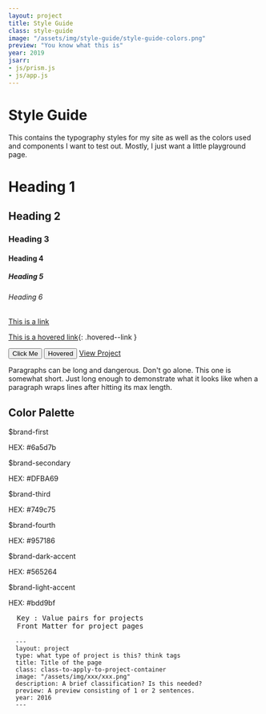 ```yaml
---
layout: project
title: Style Guide
class: style-guide
image: "/assets/img/style-guide/style-guide-colors.png"
preview: "You know what this is"
year: 2019
jsarr: 
- js/prism.js
- js/app.js
---
```


# Style Guide

This contains the typography styles for my site as well as the colors used and components I want to test out. Mostly, I just want a little playground page.

# Heading 1
## Heading 2
### Heading 3
#### Heading 4
##### Heading 5
###### Heading 6

[This is a link](/style-guide.md)

[This is a hovered link](/style-guide.md){: .hovered--link }

<button class="button">Click Me</button>
<button class="button--hovered">Hovered</button>
<a class="project-link" href="{{ project.url | relative_url }}">View Project</a>
<div class="triangle"></div>


Paragraphs can be long and dangerous. Don't go alone. This one is somewhat short. Just long enough 
to demonstrate what it looks like when a paragraph wraps lines after hitting its max length.

## Color Palette

<div id="site-colors" class="site-colors">
  <div class="style-guide-color">
    <div class="color--block brand-first"></div>
    <p class="color--variable">$brand-first</p>
    <p class="color--hex"><span class="hex">HEX:</span> #6a5d7b</p>
    <p class="color-usage"></p>
  </div>
  <div class="style-guide-color">
    <div class="color--block brand-secondary"></div>
    <p class="color--variable">$brand-secondary</p>
    <p class="color--hex"><span class="hex">HEX:</span> #DFBA69</p>
    <p class="color-usage"></p>
  </div>
  <div class="style-guide-color">
    <div class="color--block brand-third"></div>
    <p class="color--variable">$brand-third</p>
    <p class="color--hex"><span class="hex">HEX:</span> #749c75</p>
    <p class="color-usage"></p>
  </div>
  <div class="style-guide-color">
    <div class="color--block brand-fourth"></div>
    <p class="color--variable">$brand-fourth</p>
    <p class="color--hex"><span class="hex">HEX:</span> #957186</p>
    <p class="color-usage"></p>
  </div>
  <div class="style-guide-color">
    <div class="color--block brand-dark-accent"></div>
    <p class="color--variable">$brand-dark-accent</p>
    <p class="color--hex"><span class="hex">HEX:</span> #565264</p>
    <p class="color-usage"></p>
  </div>
  <div class="style-guide-color">
    <div class="color--block brand-light-accent"></div>
    <p class="color--variable">$brand-light-accent</p>
    <p class="color--hex"><span class="hex">HEX:</span> #bdd9bf</p>
    <p class="color-usage"></p>
  </div>
</div>



<pre>
  Key : Value pairs for projects
  Front Matter for project pages
  <code class="language-css">
  ---
  layout: project
  type: what type of project is this? think tags
  title: Title of the page
  class: class-to-apply-to-project-container
  image: "/assets/img/xxx/xxx.png"
  description: A brief classification? Is this needed?
  preview: A preview consisting of 1 or 2 sentences.
  year: 2016
  ---
  </code>
</pre>